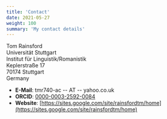 ```yaml
---
title: 'Contact'
date: 2021-05-27
weight: 100
summary: 'My contact details'
---
```


Tom Rainsford\
Universität Stuttgart\
Institut für Linguistik/Romanistik\
Keplerstraße 17\
70174 Stuttgart\
Germany

+ __E-Mail__: tmr740-ac -- AT -- yahoo.co.uk
+ __ORCID__: [0000-0003-2592-0084](https://orcid.org/0000-0003-2592-0084)
+ __Website__: [https://sites.google.com/site/rainsfordtm/home](https://sites.google.com/site/rainsfordtm/home)